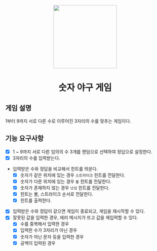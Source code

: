 <p align="middle" >
  <img width="200px;" src="https://github.com/woowacourse/javascript-baseball-precourse/blob/main/images/baseball_icon.png?raw=true"/>
</p>
<h1 align="middle">숫자 야구 게임</h1>

## 게임 설명

1부터 9까지 서로 다른 수로 이루어진 3자리의 수를 맞추는 게임이다.

## 기능 요구사항

- [x] 1 ~ 9까지 서로 다른 임의의 수 3개를 랜덤으로 선택하여 정답으로 설정한다.
- [x] 3자리의 수를 입력받는다.
- 입력받은 수와 정답을 비교해서 힌트를 띄운다.
  - [x] 숫자가 같은 위치에 있는 경우 `스트라이크` 힌트를 전달한다.
  - [x] 숫자가 다른 위치에 있는 경우 `볼` 힌트를 전달한다.
  - [x] 숫자가 존재하지 않는 경우 `낫싱` 힌트를 전달한다.
  - [x] 힌트는 볼, 스트라이크 순서로 전달한다.
  - [x] 힌트를 출력한다.
- [x] 입력받은 수와 정답이 같으면 게임이 종료되고, 게임을 재시작할 수 있다.
- [x] 잘못된 값을 입력한 경우, 에러 메시지가 뜨고 값을 재입력할 수 있다.
  - [x] 수를 중복해서 입력한 경우
  - [x] 입력한 수가 3자리가 아닌 경우
  - [x] 숫자가 아닌 문자 등을 입력한 경우
  - [x] 공백이 입력된 경우
